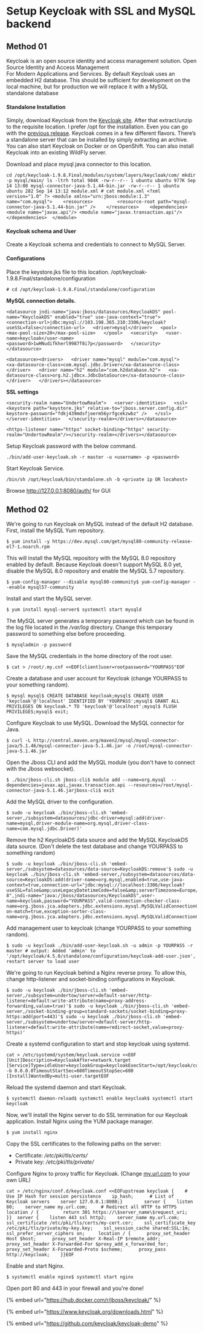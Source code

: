# Setup Keycloak with SSL and MySQL backend

## Method 01

Keycloak is an open source identity and access management solution. Open Source Identity and Access Management  
For Modern Applications and Services. By default Keycloak uses an embedded H2 database. This should be sufficient for development on the local machine, but for production we will replace it with a MySQL standalone database

#### Standalone Installation

Simply, download Keycloak from the [Keycloak site](http://www.keycloak.org/downloads.html). After that extract/unzip to the requisite location. I prefer /opt for the installation. Even you can go with the [previous release](http://www.keycloak.org/downloads-archive.html). Keycloak comes in a few different flavors. There’s a standalone server that can be installed by simply extracting an archive. You can also start Keycloak on Docker or on OpenShift. You can also install Keycloak into an existing WildFly server.

Download and place mysql java connector to this location.

```text
cd /opt/keycloak-1.9.8.Final/modules/system/layers/keycloak/com/ mkdir -p mysql/main/ ls -ltrh total 984K -rw-r--r-- 1 ubuntu ubuntu 977K Sep 14 13:08 mysql-connector-java-5.1.44-bin.jar -rw-r--r-- 1 ubuntu ubuntu 282 Sep 14 13:12 module.xml # cat module.xml <?xml version="1.0" ?> <module xmlns="urn:jboss:module:1.3" name="com.mysql"> 	<resources> 		<resource-root path="mysql-connector-java-5.1.44-bin.jar" /> 	</resources> 	<dependencies> 		<module name="javax.api"/> <module name="javax.transaction.api"/> 	</dependencies>  </module>
```

#### Keycloak schema and User

Create a Keycloak schema and credentials to connect to MySQL Server.

#### Configurations

Place the keystore.jks file to this location. /opt/keycloak-1.9.8.Final/standalone/configuration

```text
# cd /opt/keycloak-1.9.8.Final/standalone/configuration
```

**MySQL connection details.**

`<datasource jndi-name="java:jboss/datasources/KeycloakDS" pool-name="KeycloakDS" enabled="true" use-java-context="true">  
<connection-url>jdbc:mysql://103.198.365.210:3306/keycloak?useSSL=false</connection-url>  
<driver>mysql</driver>  
<pool>  
<max-pool-size>20</max-pool-size>  
</pool>  
<security>  
<user-name>keycloak</user-name>  
<password>1wHNudifkherl9987f8i7p</password>  
</security>  
</datasource>`

`<datasource><drivers>  
<driver name="mysql" module="com.mysql">  
<xa-datasource-class>com.mysql.jdbc.Driver</xa-datasource-class>  
</driver>  
<driver name="h2" module="com.h2database.h2">  
<xa-datasource-class>org.h2.jdbcx.JdbcDataSource</xa-datasource-class>  
</driver>  
</drivers></datasource>`

**SSL settings**

`<security-realm name="UndertowRealm">  
<server-identities>  
<ssl>  
<keystore path="keystore.jks" relative-to="jboss.server.config.dir" keystore-password="fdkj439mdsfjoerm56yrfgcekzwbz" />  
</ssl>  
</server-identities>  
</security-realm></drivers></datasource>`

`<https-listener name="https" socket-binding="https" security-realm="UndertowRealm"/></security-realm></drivers></datasource>`

Setup Keycloak password with the below command.

`./bin/add-user-keycloak.sh -r master -u <username> -p <password>`

Start Keycloak Service.

`/bin/sh /opt/keycloak/bin/standalone.sh -b <private ip OR locahost>`

Browse http://127.0.0.1:8080/auth/ for GUI

## Method 02

We're going to run Keycloak on MySQL instead of the default H2 database. First, install the MySQL Yum repository.

```text
$ yum install -y https://dev.mysql.com/get/mysql80-community-release-el7-1.noarch.rpm
```

This will install the MySQL repository with the MySQL 8.0 repository enabled by default. Because Keycloak doesn't support MySQL 8.0 yet, disable the MySQL 8.0 repository and enable the MySQL 5.7 repository.

```text
$ yum-config-manager --disable mysql80-community$ yum-config-manager --enable mysql57-community
```

Install and start the MySQL server.

```text
$ yum install mysql-server$ systemctl start mysqld
```

The MySQL server generates a temporary password which can be found in the log file located in the _/var/log_ directory. Change this temporary password to something else before proceeding.

```text
$ mysqladmin -p password
```

Save the MySQL credentials in the home directory of the root user.

```text
$ cat > /root/.my.cnf <<EOF[client]user=rootpassword="YOURPASS"EOF
```

Create a database and user account for Keycloak \(change YOURPASS to your something random\).

```text
$ mysql mysql$ CREATE DATABASE keycloak;mysql$ CREATE USER 'keycloak'@'localhost' IDENTIFIED BY 'YOURPASS';mysql$ GRANT ALL PRIVILEGES ON keycloak.* TO 'keycloak'@'localhost';mysql$ FLUSH PRIVILEGES;mysql$ exit;
```

Configure Keycloak to use MySQL. Download the MySQL connector for Java.

```text
$ curl -L http://central.maven.org/maven2/mysql/mysql-connector-java/5.1.46/mysql-connector-java-5.1.46.jar -o /root/mysql-connector-java-5.1.46.jar
```

Open the Jboss CLI and add the MySQL module \(you don't have to connect with the Jboss websocket\).

```text
$ ./bin/jboss-cli.sh jboss-cli$ module add --name=org.mysql  --dependencies=javax.api,javax.transaction.api --resources=/root/mysql-connector-java-5.1.46.jarjboss-cli$ exit
```

Add the MySQL driver to the configuration.

```text
$ sudo -u keycloak ./bin/jboss-cli.sh 'embed-server,/subsystem=datasources/jdbc-driver=mysql:add(driver-name=mysql,driver-module-name=org.mysql,driver-class-name=com.mysql.jdbc.Driver)'
```

Remove the h2 KeycloakDS data source and add the MySQL KeycloakDS data source. \(Don't delete the test database and change YOURPASS to something random\)

```text
$ sudo -u keycloak ./bin/jboss-cli.sh 'embed-server,/subsystem=datasources/data-source=KeycloakDS:remove'$ sudo -u keycloak ./bin/jboss-cli.sh 'embed-server,/subsystem=datasources/data-source=KeycloakDS:add(driver-name=org.mysql,enabled=true,use-java-context=true,connection-url="jdbc:mysql://localhost:3306/keycloak?useSSL=false&amp;useLegacyDatetimeCode=false&amp;serverTimezone=Europe/Amsterdam&amp;characterEncoding=UTF-8",jndi-name="java:/jboss/datasources/KeycloakDS",user-name=keycloak,password="YOURPASS",valid-connection-checker-class-name=org.jboss.jca.adapters.jdbc.extensions.mysql.MySQLValidConnectionChecker,validate-on-match=true,exception-sorter-class-name=org.jboss.jca.adapters.jdbc.extensions.mysql.MySQLValidConnectionChecker)'
```

Add management user to keycloak \(change YOURPASS to your something random\).

```text
$ sudo -u keycloak ./bin/add-user-keycloak.sh -u admin -p YOURPASS -r master # output: Added 'admin' to '/opt/keycloak/4.5.0/standalone/configuration/keycloak-add-user.json', restart server to load user
```

We're going to run Keycloak behind a Nginx reverse proxy. To allow this, change http-listener and socket-binding configurations in Keycloak.

```text
$ sudo -u keycloak ./bin/jboss-cli.sh 'embed-server,/subsystem=undertow/server=default-server/http-listener=default:write-attribute(name=proxy-address-forwarding,value=true)'$ sudo -u keycloak ./bin/jboss-cli.sh 'embed-server,/socket-binding-group=standard-sockets/socket-binding=proxy-https:add(port=443)'$ sudo -u keycloak ./bin/jboss-cli.sh 'embed-server,/subsystem=undertow/server=default-server/http-listener=default:write-attribute(name=redirect-socket,value=proxy-https)'
```

Create a systemd configuration to start and stop keycloak using systemd.

```text
cat > /etc/systemd/system/keycloak.service <<EOF [Unit]Description=KeycloakAfter=network.target [Service]Type=idleUser=keycloakGroup=keycloakExecStart=/opt/keycloak/current/bin/standalone.sh -b 0.0.0.0TimeoutStartSec=600TimeoutStopSec=600 [Install]WantedBy=multi-user.targetEOF
```

Reload the systemd daemon and start Keycloak.

```text
$ systemctl daemon-reload$ systemctl enable keycloak$ systemctl start keycloak
```

Now, we'll install the Nginx server to do SSL termination for our Keycloak application. Install Nginx using the YUM package manager.

```text
$ yum install nginx
```

Copy the SSL certificates to the following paths on the server:

* Certificate: _/etc/pki/tls/certs/_
* Private key: _/etc/pki/tls/private/_

Configure Nginx to proxy traffic for Keycloak. \(Change [my.url.com](http://my.url.com/) to your own URL\)

```text
cat > /etc/nginx/conf.d/keycloak.conf <<EOFupstream keycloak {    # Use IP Hash for session persistence    ip_hash;      # List of Keycloak servers    server 127.0.0.1:8080;}        server {    listen 80;    server_name my.url.com;     # Redirect all HTTP to HTTPS    location / {         return 301 https://\$server_name\$request_uri;    }}  server {    listen 443 ssl http2;    server_name my.url.com;     ssl_certificate /etc/pki/tls/certs/my-cert.cer;    ssl_certificate_key /etc/pki/tls/private/my-key.key;    ssl_session_cache shared:SSL:1m;    ssl_prefer_server_ciphers on;     location / {      proxy_set_header Host $host;      proxy_set_header X-Real-IP $remote_addr;      proxy_set_header X-Forwarded-For $proxy_add_x_forwarded_for;      proxy_set_header X-Forwarded-Proto $scheme;      proxy_pass http://keycloak;    }}EOF
```

Enable and start Nginx.

```text
$ systemctl enable nginx$ systemctl start nginx
```

Open port 80 and 443 in your firewall and you're done!



{% embed url="https://hub.docker.com/r/jboss/keycloak/" %}

{% embed url="https://www.keycloak.org/downloads.html" %}

{% embed url="https://github.com/keycloak/keycloak-demo" %}



